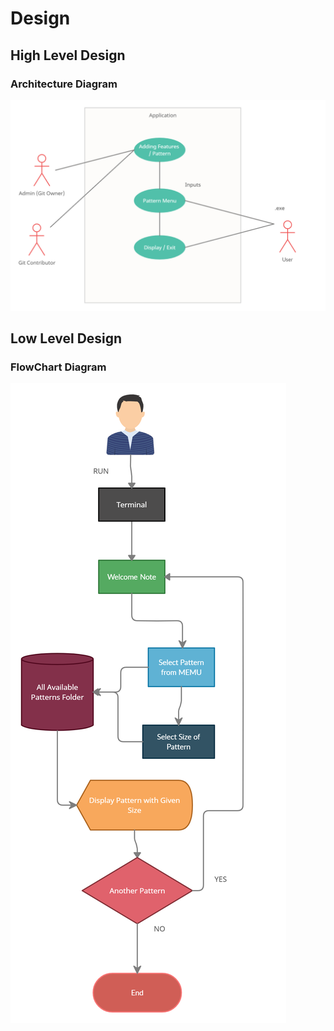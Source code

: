 # Design

## High Level Design 

### Architecture Diagram

![ArchitectureDiagram](https://github.com/lohithbhargav/Mini_Project_LTTS/blob/main/2_Design/UML_Diagram.png)

## Low Level Design 

### FlowChart Diagram
![FlowChartDiagram](https://github.com/lohithbhargav/Mini_Project_LTTS/blob/main/2_Design/FlowChart.png)
